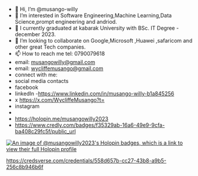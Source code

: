 - 👋 Hi, I’m @musango-willy
- 👀 I’m interested in Software Engineering,Machine Learning,Data Science,prompt engineering and andriod.
- 🌱 I currently graduated at kabarak University with BSc. IT Degree -december 2023.
- 💞️ I’m looking to collaborate on Google,Microsoft ,Huawei ,safaricom and other great Tech companies.
- 📫 How to reach me tel: 0790079618
- email: musangowilly@gmail.com
-  email: wycliffemusango@gmail.com
- connect with me:
- social media contacts
- facebook
- linkedIn -https://www.linkedin.com/in/musango-willy-b1a845256
- x https://x.com/WycliffeMusango?t=
- instagram
- 
- https://holopin.me/musangowilly2023
- https://www.credly.com/badges/f35329ab-16a6-49e9-9cfa-ba408c29fc5f/public_url


[![An image of @musangowilly2023's Holopin badges, which is a link to view their full Holopin profile](https://holopin.me/musangowilly2023)](https://holopin.io/@musangowilly2023)

https://credsverse.com/credentials/558d657b-cc27-43b8-a9b5-256c8b946b6f
<!---
musango-willy/musango-willy is a ✨ special ✨ repository because its `README.md` (this file) appears on your GitHub profile.
You can click the Preview link to take a look at your changes.
<html>
<head></head>
<body>
<div data-iframe-width="150" data-iframe-height="270" data-share-badge-id="f35329ab-16a6-49e9-9cfa-ba408c29fc5f" data-share-badge-host="https://www.credly.com"></div><script type="text/javascript" async src="//cdn.credly.com/assets/utilities/embed.js"></script>
</body>
</html>
